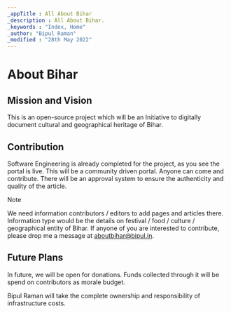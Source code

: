 ```yaml
---
_appTitle : All About Bihar
_description : All About Bihar.
_keywords : "Index, Home"
_author: "Bipul Raman"
_modified : "28th May 2022"
---
```



# About Bihar

## Mission and Vision

This is an open-source project which will be an Initiative to digitally document cultural and geographical heritage of Bihar.

## Contribution

Software Engineering is already completed for the project, as you see the portal is live.
This will be a community driven portal. Anyone can come and contribute. There will be an approval system to ensure the authenticity and quality of the article.

> [!NOTE]
> We need information contributors / editors to add pages and articles there. Information type would be the details on festival / food / culture / geographical entity of Bihar. If anyone of you are interested to contribute, please drop me a message at aboutbihar@bipul.in.

## Future Plans

In future, we will be open for donations. Funds collected through it will be spend on contributors as morale budget.

Bipul Raman will take the complete ownership and responsibility of infrastructure costs.
